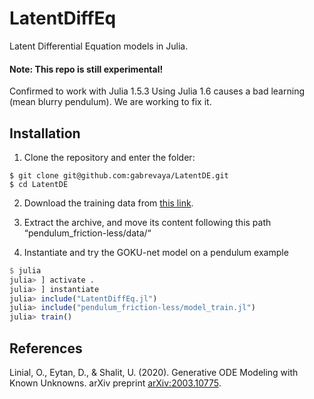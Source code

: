 # LatentDiffEq
Latent Differential Equation models in Julia.

#### Note: This repo is still experimental!
Confirmed to work with Julia 1.5.3
Using Julia 1.6 causes a bad learning (mean blurry pendulum). We are working to fix it.

## Installation

1. Clone the repository and enter the folder:
```
$ git clone git@github.com:gabrevaya/LatentDE.git
$ cd LatentDE
```

2. Download the training data from [this link](https://drive.google.com/file/d/1Td7zvvFk5An9DqcaCXAPjeKDqc05dB_R/view?usp=sharing).

3. Extract the archive, and move its content following this path “pendulum_friction-less/data/“

4. Instantiate and try the GOKU-net model on a pendulum example
```julia
$ julia
julia> ] activate .
julia> ] instantiate
julia> include("LatentDiffEq.jl")
julia> include("pendulum_friction-less/model_train.jl")
julia> train()
```

## References

Linial, O., Eytan, D., & Shalit, U. (2020). Generative ODE Modeling with Known Unknowns. arXiv preprint [arXiv:2003.10775](https://arxiv.org/abs/2003.10775).
